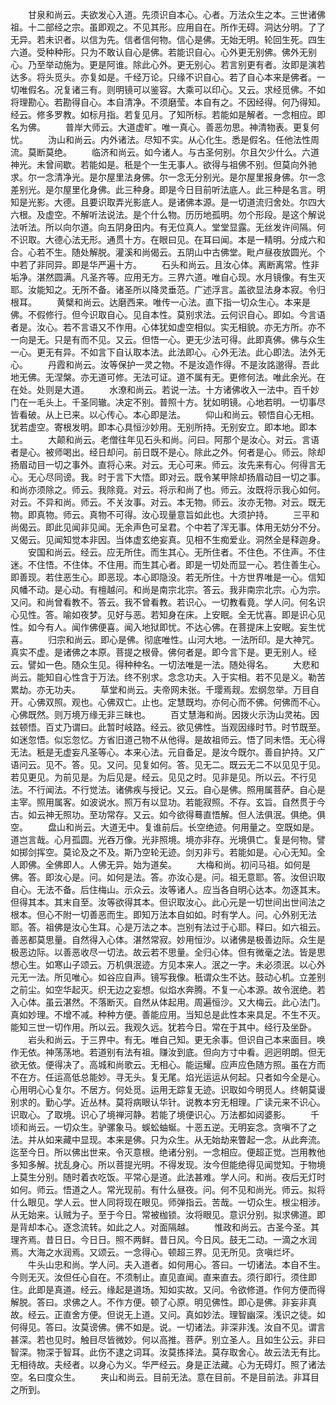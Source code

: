 <!-- { "loadSidebar": true } -->
　　甘泉和尚云。夫欲发心入道。先须识自本心。心者。万法众生之本。三世诸佛祖。十二部经之宗。虽即观之。不见其形。应用自在。所作无碍。洞达分明。了了无异。若未识者。以信为先。信者信何物。信心是佛。无始无明。轮回生死。四生六道。受种种形。只为不敢认自心是佛。若能识自心。心外更无别佛。佛外无别心。乃至举动施为。更是阿谁。除此心外。更无别心。若言别更有者。汝即是演若达多。将头觅头。亦复如是。千经万论。只缘不识自心。若了自心本来是佛者。一切唯假名。况复诸三有。则明镜可以鉴容。大乘可以印心。又云。求经觅佛。不如将理勘心。若勘得自心。本自清净。不须磨莹。本自有之。不因经得。何乃得知。经云。修多罗教。如标月指。若复见月。了知所标。若能如是解者。一念相应。即名为佛。
　　普岸大师云。大道虚旷。唯一真心。善恶勿思。神清物表。更复何忧。
　　沩山和尚云。内外诸法。尽知不实。从心化生。悉是假名。任他法性周流。莫断莫绝。
　　临济和尚云。如今诸人。与古圣何别。尔且欠少什么。六道神光。未曾间歇。若能如是。秖是个一生无事人。欲得与祖佛不别。但莫向外驰求。尔一念清净光。是尔屋里法身佛。尔一念无分别光。是尔屋里报身佛。尔一念差别光。是尔屋里化身佛。此三种身。即是今日目前听法底人。此三种是名言。明知是光影。大德。且要识取弄光影底人。是诸佛本源。是一切道流归舍处。尔四大六根。及虚空。不解听法说法。是个什么物。历历地孤明。勿个形段。是这个解说法听法。所以向尔道。向五阴身田内。有无位真人。堂堂显露。无丝发许间隔。何不识取。大德心法无形。通贯十方。在眼曰见。在耳曰闻。本是一精明。分成六和合。心若不生。随处解脱。灌溪和尚偈云。五阴山中古佛堂。毗卢昼夜放圆光。个中若了非同异。即是华严遍十方。
　　石头和尚云。且汝心体。离断离常。性非垢净。湛然圆满。凡圣齐等。应用无方。三界六道。唯自心现。水月镜像。有生灭耶。汝能知之。无所不备。诸圣所以降灵垂范。广述浮言。盖欲显法身本寂。令归根耳。
　　黄檗和尚云。达磨西来。唯传一心法。直下指一切众生心。本来是佛。不假修行。但今识取自心。见自本性。莫别求法。云何识自心。即如。今言语者是。汝心。若不言语又不作用。心体犹如虚空相似。实无相貌。亦无方所。亦不一向是无。只是有而不见。又云。但悟一心。更无少法可得。此即真佛。佛与众生一心。更无有异。不如言下自认取本法。此法即心。心外无法。此心即法。法外无心。
　　丹霞和尚云。汝等保护一灵之物。不是汝造作得。不是汝詺邈得。吾此地无佛。无涅槃。亦无道可修。无法可证。道不属有无。更修何法。唯此余光。在在处。处则是大道。
　　水潦和尚云。若说一法。十方诸佛收入一法中。百千妙门在一毛头上。千圣同辙。决定不别。普照十方。犹如明镜。心地若明。一切事尽皆看破。从上已来。以心传心。本心即是法。
　　仰山和尚云。顿悟自心无相。犹若虚空。寄根发明。即本心具恒沙妙用。无别所持。无别安立。即本地。即本土。
　　大颠和尚云。老僧往年见石头和尚。问曰。阿那个是汝心。对云。言语者是心。被师喝出。经日却问。前日既不是心。除此之外。何者是心。师云。除却扬眉动目一切之事外。直将心来。对云。无心可来。师云。汝先来有心。何得言无心。无心尽同谤。我。时于言下大悟。即对云。既令某甲除却扬眉动目一切之事。和尚亦须除之。师云。我除竟。对云。将示和尚了也。师云。汝既将示我心如何。对云。不异和尚。师云。不关汝事。对云。本无物。师云。汝亦无物。对云。既无物。即真物。师云。真物不可得。汝心现量意旨如此也。大须护持。
　　三平和尚偈云。即此见闻非见闻。无余声色可呈君。个中若了浑无事。体用无妨分不分。又偈云。见闻知觉本非因。当体虚玄绝妄真。见相不生痴爱业。洞然全是释迦身。
　　安国和尚云。经云。应无所住。而生其心。无所住者。不住色。不住声。不住迷。不住悟。不住体。不住用。而生其心者。即是一切处而显一心。若住善生心。即善现。若住恶生心。即恶现。本心即隐没。若无所住。十方世界唯是一心。信知风幡不动。是心动。有檀越问。和尚是南宗北宗。答云。我非南宗北宗。心为宗。又问。和尚曾看教不。答云。我不曾看教。若识心。一切教看竟。学人问。何名识心见性。答。喻如夜梦。见好与恶。若知身在床。上安眠。全无忧喜。即是识心见性。如今有人。闻作佛便喜。闻入地狱即忧。不达心佛。在菩提床上安眠。妄生忧喜。
　　归宗和尚云。即心是佛。彻底唯性。山河大地。一法所印。是大神咒。真实不虚。是诸佛之本原。菩提之根骨。佛何者是。即今言下是。更无别人。经云。譬如一色。随众生见。得种种名。一切法唯是一法。随处得名。
　　大悲和尚云。能知自心性含于万法。终不别求。念念功夫。入于实相。若不见是义。勒苦累劫。亦无功夫。
　　草堂和尚云。夫帝网未张。千璎焉觌。宏纲忽举。万目自开。心佛双照。观也。心佛双亡。止也。定慧既均。亦何心而不佛。何佛而不心。心佛既然。则万境万缘无非三昧也。
　　百丈慧海和尚。因拨火示沩山灵祐。因兹顿悟。百丈乃谓曰。此暂时岐路。经云。欲见佛性。当观因缘时节。时节既至。如迷忽悟。似忘忽忆。方省旧道己物不从他得。是故祖师云。悟了同未悟。无心得无法。秖是无虚妄凡圣等心。本来心法。元自备足。是汝今既尔。善自护持。又广语问云。见不。答。见。又问。见复如何。答。见无二。既云无二不以见见于见。若见更见。为前见是。为后见是。经云。见见之时。见非是见。所以云。不行见法。不行闻法。不行觉法。诸佛疾与授记。又云。自心是佛。照用属菩萨。自心是主宰。照用属客。如波说水。照万有以显功。若能寂照。不存。玄旨。自然贯于今古。如云神无照功。至功常存。又云。如今欲得蓦直悟解。但人法俱泯。俱绝。俱空。
　　盘山和尚云。大道无中。复谁前后。长空绝迹。何用量之。空既如是。道岂言哉。心月孤圆。光吞万像。光非照境。境亦非存。光境俱亡。复是何物。譬如掷剑挥空。莫论及之不及。斯乃空轮无迹。剑刃非亏。若能如是。心心无知。全人即佛。全佛即人。人佛无异。始为道矣。
　　大梅和尚。初问马祖。如何是佛。答。即汝心是。问。如何是法。答。亦汝心是。问。祖无意耶。答。汝但识取自心。无法不备。后住梅山。示众云。汝等诸人。应当各自明心达本。勿逐其末。但得其本。其末自至。汝等欲得其本。但识取汝心。此心元是一切世间出世间法之根本。但心不附一切善恶而生。即知万法本自如如。时有学人。问。心外别无法耶。答。祖佛是汝心生耳。心是万法之本。岂别有法过于心耶。释曰。如六祖云。善恶都莫思量。自然得入心体。湛然常寂。妙用恒沙。以诸佛是极善边际。众生是极恶边际。以善恶收尽一切法。故云若不思量。全归心体。但有微毫之法。皆是思想心生。如寒山子颂云。万机俱泯迹。方见本来人。泯之一字。未必须泯。以心外元无一法。所见唯心。如谷应自声。镜写我像。秖谓众生不达。鼓动心机。立差别之前尘。如空华起灭。织无边之妄想。似焰水奔腾。不复一心本源。故令泯绝。若入心体。虽云湛然。不落断灭。自然从体起用。周遍恒沙。又大梅云。此心法门。真如妙理。不增不减。种种方便。善能应用。当知总是此性本来具足。不生不灭。能知三世一切作用。所以云。我观久远。犹若今日。常在于其中。经行及坐卧。
　　岩头和尚云。于三界中。有无。唯自己知。更无余事。但识自己本来面目。唤作无依。神荡荡地。若道别有法有祖。赚汝到底。但向方寸中看。迥迥明朗。但无欲无依。便得决了。高城和尚歌云。无相心。能运耀。应声应色随方照。虽在方而不在方。任运高低总能妙。寻无头。复无尾。焰光运运从何起。只者如今全是心。心用明心心复尔。不居方。何处觅。运用无踪复无迹。识取如今明觅人。终朝莫谩别求的。勤心学。近丛林。莫将病眼认华针。说教本穷无相理。广读元来不识心。识取心。了取境。识心了境禅河静。若能了境便识心。万法都如闼婆影。
　　千顷和尚云。一切众生。驴骡象马。蜈蚣蚰蜒。十恶五逆。无明妄念。贪嗔不了之法。并从如来藏中显现。本来是佛。只为众生。从无始劫来瞥起一念。从此奔流。迄至今日。所以佛出世来。令灭意根。绝诸分别。一念相应。便超正觉。岂用教他多知多解。扰乱身心。所以菩提光明。不得发现。汝今但能绝得见闻觉知。于物境上莫生分别。随时着衣吃饭。平常心是道。此法甚难。学人问。和尚。夜后无灯时如何。师云。悟道之人。常光现前。有什么昼夜。问。何不见和尚光。师云。拟将什么眼见。学人云。世人同将现在眼见。师弹指云。苦哉。一切众生。根尘相涉。从无始来。认贼为子。至于今日。常被枷锁。汝将眼见。意识分别。拟求佛道。即是背却本心。逐念流转。如此之人。对面隔越。
　　惟政和尚云。古圣今圣。其理齐焉。昔日日。今日日。照不两鲜。昔日风。今日风。鼓无二动。一滴之水润焉。大海之水润焉。又颂云。一念得心。顿超三界。见无所见。贪嗔烂坏。
　　牛头山忠和尚。学人问。夫入道者。如何用心。答曰。一切诸法。本自不生。今则无灭。汝但任心自在。不须制止。直见直闻。直来直去。须行即行。须住即住。此即是真道。经云。缘起是道场。知如实故。又问。令欲修道。作何方便而得解脱。答曰。求佛之人。不作方便。顿了心原。明见佛性。即心是佛。非妄非真故。经云。正直舍方便。但说无上道。又问。真如妙法。理智幽深。浅识之徒。如何得见。答曰。汝莫谤佛。佛不如是。说。一切诸法。非深非浅。汝自不见。谓言甚深。若也见时。触目尽皆微妙。何以高推。菩萨。别立圣人。且如生公云。非曰智深。物深于智耳。此伤不逮之词耳。汝莫拣择法。莫存取舍心。故云法无有比。无相待故。夫经者。以身心为义。华严经云。身是正法藏。心为无碍灯。照了诸法空。名曰度众生。
　　夹山和尚云。目前无法。意在目前。不是目前法。非耳目之所到。
